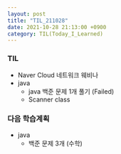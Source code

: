 ```yaml
---
layout: post
title: "TIL_211028"
date: 2021-10-28 21:13:00 +0900
category: TIL(Today_I_Learned)
---
```


### TIL
- Naver Cloud 네트워크 웨비나
- java
	- java 백준 문제 1개 풀기 (Failed)
	- Scanner class

### 다음 학습계획
- java
	- 백준 문제 3개 (수학)
	<!-- - try-catch, throw 찾아보기 -->

